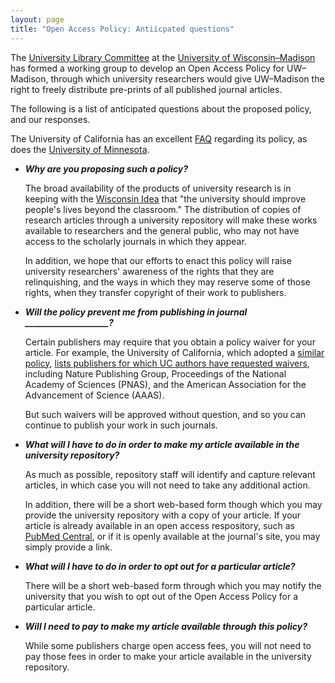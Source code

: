 ```yaml
---
layout: page
title: "Open Access Policy: Antiicpated questions"
---
```


The
[University Library Committee](https://www.library.wisc.edu/about/university-library-committee/)
at the [University of Wisconsin&ndash;Madison](http://www.wisc.edu)
has formed a working group to develop an Open Access Policy for
UW&ndash;Madison, through which university researchers would give
UW&ndash;Madison the right to freely distribute pre-prints of all
published journal articles.

The following is a list of anticipated questions about the proposed
policy, and our responses.

The University of California has an excellent
[FAQ](http://osc.universityofcalifornia.edu/open-access-policy/policy-faq/)
regarding its policy, as does the
[University of Minnesota](http://policy.umn.edu/research/scholarlyarticles-faq).


- _**Why are you proposing such a policy?**_

  The broad availability of the products of university research is in
  keeping with the [Wisconsin Idea](http://wisconsinidea.wisc.edu/) that
  "the university should improve people's lives beyond the classroom."
  The distribution of copies of research articles through a university
  repository will make these works available to researchers and the
  general public, who may not have access to the scholarly journals in
  which they appear.

  In addition, we hope that our efforts to enact this policy will
  raise university researchers' awareness of the rights that they are
  relinquishing, and the ways in which they may reserve some of those
  rights, when they transfer copyright of their work to publishers.

- _**Will the policy prevent me from publishing in journal ____________________?**_

  Certain publishers may require that you obtain a policy waiver for
  your article. For example, the University of California, which
  adopted a [similar policy](http://osc.universityofcalifornia.edu/open-access-policy/),
  [lists publishers for which UC authors have requested waivers](http://osc.universityofcalifornia.edu/open-access-policy/publisher-communications/),
  including Nature Publishing Group, Proceedings of the National
  Academy of Sciences (PNAS), and the American Association for the Advancement
  of Science (AAAS).

  But such waivers will be approved without question, and so you can
  continue to publish your work in such journals.

- _**What will I have to do in order to make my article available in the
  university repository?**_

  As much as possible, repository staff will identify and capture
  relevant articles, in which case you will not need to take any
  additional action.

  In addition, there will be a short web-based form though which you
  may provide the university repository with a copy of your
  article. If your article is already available in an open access
  respository, such as
  [PubMed Central](http://www.ncbi.nlm.nih.gov/pmc/), or if it is
  openly available at the journal's site, you may simply provide a
  link.

- _**What will I have to do in order to opt out for a particular
  article?**_

  There will be a short web-based form through which you may notify
  the university that you wish to opt out of the Open Access Policy
  for a particular article.

- _**Will I need to pay to make my article available through this
  policy?**_

  While some publishers charge open access fees, you will not need to
  pay those fees in order to make your article available in the
  university repository.
